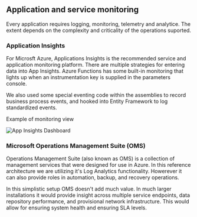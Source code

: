 ## Application and service monitoring
Every application requires logging, monitoring, telemetry and analytice.  The extent depends on the complexity and criticality of the operations suported.

### Application Insights
For Microsft Azure, Applications Insights is the recommended service and application monitoring platform.  There are multiple strategies for entering data into App Insights.  Azure Functions has some built-in monitoring that lights up when an instrumentation key is supplied in the parameters console.

We also used some special eventing code within the assemblies to record business process events, and hooked into Entity Framework to log standardized events.

Example of monitoring view

![App Insights Dashboard](https://abaf81c44da6f407f97a8bac.blob.core.windows.net/screenshots/SC_Monitoring_01.PNG)


### Microsoft Operations Management Suite (OMS)

Operations Management Suite (also known as OMS) is a collection of management services that were designed for use in Azure. In this reference architecture we are utilizing it's Log Analytics functionality.  Howerever it can also provide roles in automation, backup, and recovery operations.

In this simplistic setup OMS doesn't add much value.  In much larger installations it would provide insight across multiple service endpoints, data repository performance, and provisional network infrastructure.  This would allow for ensuring system health and ensuring SLA levels.